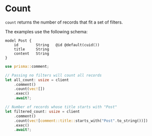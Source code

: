 # Count

`count` returns the number of records that fit a set of filters.

The examples use the following schema:

```prisma
model Post {
    id        String   @id @default(cuid())
    title     String
    content   String
}
```

```rust
use prisma::comment;

// Passing no filters will count all records
let all_count: usize = client
    .comment()
    .count(vec![])
    .exec()
    .await?;

// Number of records whose title starts with "Post"
let filtered_count: usize = client
    .comment()
    .count(vec![comment::title::starts_with("Post".to_string())])
    .exec()
    .await?;
```
